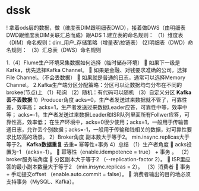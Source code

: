 # dssk
! 拿着ods层的数据，做（维度表DIM跟明细表DWD），接着做DWS（由明细表DWD跟维度表DIM关联汇总而成）跟ADS
1.建立表的命名规则：
（1）维度表（DIM）命名规则：dim_用户_存储策略（增量表\拉链表）
(2)明细表（DWD）命名规则：
（3）汇总表（DWS）命名规则

1.（4）Flume生产环境采集数据如何选择（临时储存环境）
	如果下一级是Kafka，优先选择Kafka Channel。
	如果是金融、对钱要求准确的公司，选择File Channel。（不会丢数据）
	如果就是普通的日志，通常可以选择Memory Channel。
2.Kafka生产端分区分配策略：分区可以让数据均匀分布在不同的brokee(节点)上
（1）轮询
（2）随机：有代码可以随机
（3）自定义分区
**Kafka丢不丢数据**
1）Producer角度
acks=0，生产者发送过来数据就不管了，可靠性差，效率高；
acks=1，生产者发送过来数据Leader应答，可靠性中等，效率中等；
acks=-1，生产者发送过来数据Leader和ISR队列里面所有Follwer应答，可靠性高，效率低；
在生产环境中，acks=0很少使用；acks=1，一般用于传输普通日志，允许丢个别数据；acks=-1，一般用于传输和钱相关的数据，对可靠性要求比较高的场景。
2）Broker角度
	副本数大于等于2。
	min.insync.replicas大于等于2。
**Kafka数据重复**
去重= 幂等性+事务
4）总结
（1）生产者角度
	acks设置为-1 （acks=-1）。
	幂等性（enable.idempotence = true） + 事务 。
（2）broker服务端角度
	分区副本大于等于2 （--replication-factor 2）。
	ISR里应答的最小副本数量大于等于2 （min.insync.replicas = 2）。
（3）消费者
	事务 + 手动提交offset （enable.auto.commit = false）。
	消费者输出的目的地必须支持事务（MySQL、Kafka）。



